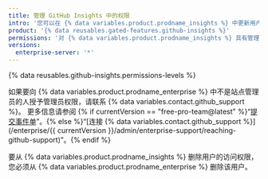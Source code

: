 ```yaml
---
title: 管理 GitHub Insights 中的权限
intro: '您可以在 {% data variables.product.prodname_insights %} 中更新用户的权限。'
product: '{% data reusables.gated-features.github-insights %}'
permissions: '对 {% data variables.product.prodname_insights %} 具有管理员权限的人可管理权限。'
versions:
  enterprise-server: '*'
---
```


{% data reusables.github-insights.permissions-levels %}

如果要向 {% data variables.product.prodname_enterprise %} 中不是站点管理员的人授予管理员权限，请联系 {% data variables.contact.github_support %}。 更多信息请参阅 {% if currentVersion == "free-pro-team@latest" %}“[提交事件单](/github/working-with-github-support/submitting-a-ticket)”。{% else %}“[连接 {% data variables.contact.github_support %}](/enterprise/{{ currentVersion }}/admin/enterprise-support/reaching-github-support)”。{% endif %}

要从 {% data variables.product.prodname_insights %} 删除用户的访问权限，您必须从 {% data variables.product.prodname_enterprise %} 删除该用户。
